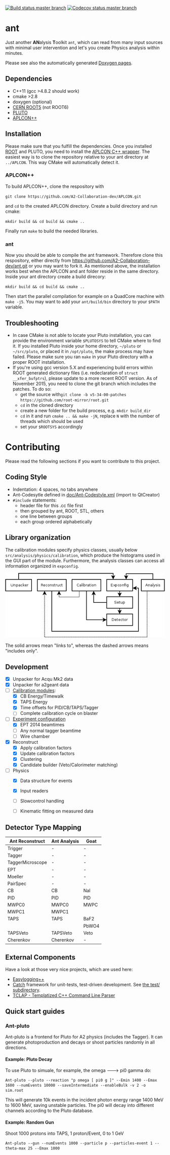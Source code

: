 [![Build status master branch](https://travis-ci.org/A2-Collaboration-dev/ant.svg?branch=master)](https://travis-ci.org/A2-Collaboration-dev/ant)
[![Codecov status master branch](https://codecov.io/github/A2-Collaboration-dev/ant/coverage.svg?branch=master)](https://codecov.io/github/A2-Collaboration-dev/ant?branch=master)


ant
===

Just another **AN**alysis **T**oolkit `ant`, which can read from many
input sources with minimal user intervention and let's you create
Physics analysis within minutes.

Please see also the automatically generated
[Doxygen pages](http://a2-collaboration-dev.github.io/ant/).



## Dependencies
  * C++11 (gcc >4.8.2 should work)
  * cmake >2.8
  * doxygen (optional)
  * [CERN ROOT5](https://root.cern.ch/) (not ROOT6)
  * [PLUTO](https://www-hades.gsi.de/?q=pluto)
  * [APLCON++](https://github.com/A2-Collaboration-dev/APLCON)


## Installation

Please make sure that you fulfill the dependencies.
Once you installed [ROOT](https://root.cern.ch/building-root) and PLUTO,
you need to install the [APLCON C++ wrapper](https://github.com/A2-Collaboration-dev/APLCON).
The easiest way is to clone the repository relative to your ant directory at `../APLCON`.
This way CMake will automatically detect it.

### APLCON++

To build APLCON++, clone the respository with

`git clone https://github.com/A2-Collaboration-dev/APLCON.git`

and `cd` to the created APLCON directory. Create a build directory and run cmake:

`mkdir build && cd build && cmake ..`

Finally run `make` to build the needed libraries.

### ant

Now you should be able to compile the ant framework.
Therefore clone this respository, either directly from
https://github.com/A2-Collaboration-dev/ant.git or you may want to fork it.
As mentioned above, the installation works best when the APLCON and ant folder reside in the same directory.
Inside your ant directory create a build direcory:

`mkdir build && cd build && cmake ..`

Then start the parallel compilation for example on a QuadCore machine with `make -j5`.
You may want to add your `ant/build/bin` directory to your `$PATH` variable.


## Troubleshooting

  * In case CMake is not able to locate your Pluto installation, you can provide the environment variable `$PLUTOSYS` to tell CMake where to find it. If you installed Pluto inside your home directory, `~/pluto` or `~/src/pluto`, or placed it in `/opt/pluto`, the make process may have failed. Please make sure you ran `make` in your Pluto directory with a proper ROOT installation.
  * If you're using gcc version 5.X and experiencing build errors within ROOT generated dictionary files (i.e. redeclaration of `struct __xfer_bufptrs`), please update to a more recent ROOT version. As of November 2015, you need to clone the git branch which includes the patches. To do so:
    * get the source with`git clone -b v5-34-00-patches https://github.com/root-mirror/root.git`
	* `cd` in the cloned directory
	* create a new folder for the build process, e.g. `mkdir build_dir`
	* `cd` in it and run `cmake .. && make -jN`, replace `N` with the number of threads which should be used
    * set your `$ROOTSYS` accordingly

# Contributing

Please read the following sections if you want to contribute to this
project. 

## Coding Style
  * Indentation: 4 spaces, no tabs anywhere
  * Ant-Codesytle defined in [doc/Ant-Codestyle.xml](doc/Ant-Codestyle.xml) (import to QtCreator)
  * `#include` statements:
    * header file for this .cc file first
    * then grouped by ant, ROOT, STL, others
    * one line between groups
    * each group ordered alphabetically

## Library organization

The calibration modules specify physics classes, usually below
`src/analysis/physics/calibration`, which produce the histograms used
in the GUI part of the module. Furthermore, the analysis classes can
access all information organized in `expconfig`.

<img src="doc/library-dependencies.png">

The solid arrows mean "links to", whereas the dashed arrows means
"includes only".

## Development

  * [x] Unpacker for Acqu Mk2 data
  * [x] Unpacker for a2geant data
  * [ ] [Calibration modules](src/calibration/modules):
    * [x] CB Energy/Timewalk
    * [x] TAPS Energy
    * [x] Time offsets for PID/CB/TAPS/Tagger
    * [ ] Complete calibration cycle on blaster
  * [ ] [Experiment configuration](src/expconfig/setups)
    * [x] EPT 2014 beamtimes
    * [ ] Any normal tagger beamtime
    * [ ] Wire chamber
  * [x] Reconstruct
    * [x] Apply calibration factors
    * [x] Update calibration factors
    * [x] Clustering
    * [x] Candidate builder (Veto/Calorimeter matching)
  * [ ] Physics
    * [x] Data structure for events
    * [x] Input readers
    * [ ] Slowcontrol handling
    * [ ] Kinematic fitting on measured data


## Detector Type Mapping

| Ant Reconstruct  | Ant Analysis  | Goat |
|------------------|---------------|------|
| Trigger          | -             | -    |
| Tagger           | -             | -    |
| TaggerMicroscope | -             | -    |
| EPT              | -             | -    |
| Moeller          | -             | -    |
| PairSpec         | -             | -    |
| CB               | CB            | NaI  |
| PID              | PID           | PID  |
| MWPC0            | MWPC0         | MWPC |
| MWPC1            | MWPC1         |      |
| TAPS             | TAPS          | BaF2 |
|                  |               | PbWO4|
| TAPSVeto         | TAPSVeto      | Veto |
| Cherenkov        | Cherenkov     | -    |

## External Components

Have a look at those very nice projects, which are used here:

  * [Easylogging++](http://easylogging.muflihun.com/)
  * [Catch](https://github.com/philsquared/Catch) framework for unit-tests, test-driven development. See [the test/ subdirectory](test/).
  * [TCLAP - Templatized C++ Command Line Parser](http://tclap.sourceforge.net)

## Quick start guides

### Ant-pluto
Ant-pluto is a frontend for Pluto for A2 physics (includes the Tagger).
It can generate photoproduction and decays or shoot particles randomly in all directions.

#### Example: Pluto Decay
To use Pluto to simuale, for example, the omega ---> pi0 gamma do:
```
Ant-pluto --pluto --reaction "p omega [ pi0 g ]" --Emin 1400 --Emax 1600 --numEvents 10000 --saveIntermediate --enableBulk -v 2 -o sim.root
```
This will generate 10k events in the incident photon energy range 1400 MeV to 1600 MeV, saving unstable particles.
The pi0 will decay into different channels according to the Pluto database.

#### Example: Random Gun
Shoot 1000 protons into TAPS, 1 proton/Event, 0 to 1 GeV
```
Ant-pluto --gun --numEvents 1000 --particle p --particles-event 1 --theta-max 25 --Emax 1000
```

